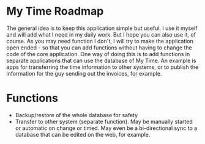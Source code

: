 # My Time Roadmap #

The general idea is to keep this application simple but useful. I use it myself and will add what I need in my daily work. But I hope you can also use it, of course.
As you may need function I don't, I will try to make the application open ended - so that you can add functions without having to change the code of the core application. One way of doing this is to add functions in separate applications that can use the database of My Time. An example is apps for transferring the time information to other systems, or to publish the information for the guy sending out the invoices, for example.


# Functions #

  * Backup/restore of the whole database for safety
  * Transfer to other system (separate function). May be manually started or automatic on change or timed. May even be a bi-directional sync to a database that can be edited on the web, for example.